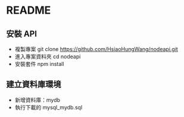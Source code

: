 # README

## 安裝 API
* 複製專案 git clone https://github.com/HsiaoHungWang/nodeapi.git
* 進入專案資料夾 cd nodeapi
* 安裝套件 npm install

## 建立資料庫環境
* 新增資料庫：mydb 
* 執行下載的 mysql_mydb.sql